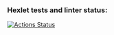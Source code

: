 ### Hexlet tests and linter status:
[![Actions Status](https://github.com/VimLoko/php-project-lvl1/workflows/hexlet-check/badge.svg)](https://github.com/VimLoko/php-project-lvl1/actions)